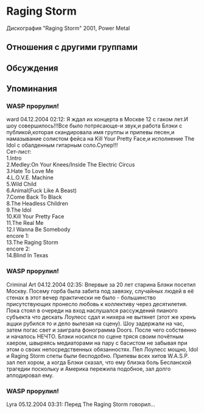 # Raging Storm

Дискография
"Raging Storm" 2001, Power Metal

## Отношения с другими группами


## Обсуждения


## Упоминания

### WASP прорулил!

ward 04.12.2004 02:12:
Я ждал их концерта в Москве 12 с гаком лет.И шоу совершилось!!!Все было потрясающе-и звук,и работа Блэки с публикой,которая скандировала имя группы и припевы песен,и намазывание солистом фейса на Kill Your Pretty Face,и исполнение The Idol с обалденным гитарным соло.Супер!!!<BR>Сет-лист:<BR>1.Intro<BR>2.Medley:On Your Knees/Inside The Electric Circus<BR>3.Hate To Love Me<BR>4.L.O.V.E. Machine<BR>5.Wild Child<BR>6.Animal(Fuck Like A Beast)<BR>7.Come Back To Black<BR>8.The Headless Children<BR>9.The Idol<BR>10.Kill Your Pretty Face<BR>11.The Real Me<BR>12.I Wanna Be Somebody<BR>encore 1:<BR>13.The Raging Storm<BR>encore 2:<BR>14.Blind In Texas

### WASP прорулил!

Criminal Art 04.12.2004 02:35:
Впервые за 20 лет старина Блэки посетил Москву. Посему горба была забита под завязку, случайных людей в её стенах в этот вечер практически не было - большинство присутствующих пронесло любовь к коллективу через десятилетия. Пока стоял в очереди на вход наслушался рассуждений пианого субъекта что дескать Лоулесс сдал и нихера не вытянет (этот же хренъ аццки рубился то и дело вылезая на сцену). Шоу задержали на час, затем погас свет и заиграла фонограмма Doors. После чего собственно и началось НЕЧТО. Блэки носился по сцене тряся своим почётным хаером, швыряясь медиаторами на пару с басистом не забывая при этом о своих непосредственных обязанностях. Пел Лоулесс мощно, Idol и Raging Storm спеты были бесподобно. Припевы всех хитов W.A.S.P. зал пел хором, а когда Блэки сказал, что ему близка боль Бесланской трагедии поскольку и Америка пережила подобное, зал долго аплодировал ему.  

### WASP прорулил!

Lyra 05.12.2004 03:31:
Перед The Raging Storm говорил...

